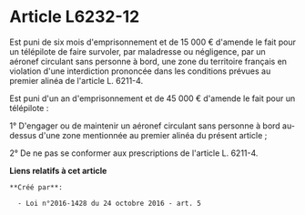 # Article L6232-12

Est  puni de six mois d'emprisonnement et de 15 000 € d'amende le fait pour  un télépilote de faire survoler, par maladresse
ou négligence, par un  aéronef circulant sans personne à bord, une zone du territoire français  en violation d'une
interdiction prononcée dans les conditions prévues au  premier alinéa de l'article L. 6211-4. 

Est puni d'un an d'emprisonnement et de 45 000 € d'amende le fait pour un télépilote : 

1° D'engager ou de maintenir un aéronef circulant sans personne à bord  au-dessus d'une zone mentionnée au premier alinéa du
présent article ; 

2° De ne pas se conformer aux prescriptions de l'article L. 6211-4.

**Liens relatifs à cet article**

	**Créé par**:

	  - Loi n°2016-1428 du 24 octobre 2016 - art. 5
